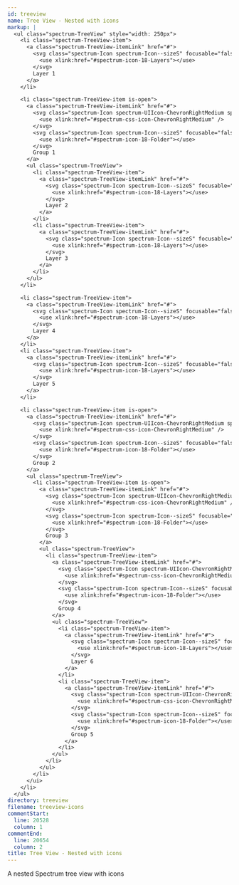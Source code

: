 ```yaml
---
id: treeview
name: Tree View - Nested with icons
markup: |
  <ul class="spectrum-TreeView" style="width: 250px">
    <li class="spectrum-TreeView-item">
      <a class="spectrum-TreeView-itemLink" href="#">
        <svg class="spectrum-Icon spectrum-Icon--sizeS" focusable="false" aria-hidden="true" aria-label="Layers">
          <use xlink:href="#spectrum-icon-18-Layers"></use>
        </svg>
        Layer 1
      </a>
    </li>

    <li class="spectrum-TreeView-item is-open">
      <a class="spectrum-TreeView-itemLink" href="#">
        <svg class="spectrum-Icon spectrum-UIIcon-ChevronRightMedium spectrum-TreeView-indicator" focusable="false" aria-hidden="true">
          <use xlink:href="#spectrum-css-icon-ChevronRightMedium" />
        </svg>
        <svg class="spectrum-Icon spectrum-Icon--sizeS" focusable="false" aria-hidden="true" aria-label="Folder">
          <use xlink:href="#spectrum-icon-18-Folder"></use>
        </svg>
        Group 1
      </a>
      <ul class="spectrum-TreeView">
        <li class="spectrum-TreeView-item">
          <a class="spectrum-TreeView-itemLink" href="#">
            <svg class="spectrum-Icon spectrum-Icon--sizeS" focusable="false" aria-hidden="true" aria-label="Layers">
              <use xlink:href="#spectrum-icon-18-Layers"></use>
            </svg>
            Layer 2
          </a>
        </li>
        <li class="spectrum-TreeView-item">
          <a class="spectrum-TreeView-itemLink" href="#">
            <svg class="spectrum-Icon spectrum-Icon--sizeS" focusable="false" aria-hidden="true" aria-label="Layers">
              <use xlink:href="#spectrum-icon-18-Layers"></use>
            </svg>
            Layer 3
          </a>
        </li>
      </ul>
    </li>

    <li class="spectrum-TreeView-item">
      <a class="spectrum-TreeView-itemLink" href="#">
        <svg class="spectrum-Icon spectrum-Icon--sizeS" focusable="false" aria-hidden="true" aria-label="Layers">
          <use xlink:href="#spectrum-icon-18-Layers"></use>
        </svg>
        Layer 4
      </a>
    </li>
    <li class="spectrum-TreeView-item">
      <a class="spectrum-TreeView-itemLink" href="#">
        <svg class="spectrum-Icon spectrum-Icon--sizeS" focusable="false" aria-hidden="true" aria-label="Layers">
          <use xlink:href="#spectrum-icon-18-Layers"></use>
        </svg>
        Layer 5
      </a>
    </li>

    <li class="spectrum-TreeView-item is-open">
      <a class="spectrum-TreeView-itemLink" href="#">
        <svg class="spectrum-Icon spectrum-UIIcon-ChevronRightMedium spectrum-TreeView-indicator" focusable="false" aria-hidden="true">
          <use xlink:href="#spectrum-css-icon-ChevronRightMedium" />
        </svg>
        <svg class="spectrum-Icon spectrum-Icon--sizeS" focusable="false" aria-hidden="true" aria-label="Folder">
          <use xlink:href="#spectrum-icon-18-Folder"></use>
        </svg>
        Group 2
      </a>
      <ul class="spectrum-TreeView">
        <li class="spectrum-TreeView-item is-open">
          <a class="spectrum-TreeView-itemLink" href="#">
            <svg class="spectrum-Icon spectrum-UIIcon-ChevronRightMedium spectrum-TreeView-indicator" focusable="false" aria-hidden="true">
              <use xlink:href="#spectrum-css-icon-ChevronRightMedium" />
            </svg>
            <svg class="spectrum-Icon spectrum-Icon--sizeS" focusable="false" aria-hidden="true" aria-label="Folder">
              <use xlink:href="#spectrum-icon-18-Folder"></use>
            </svg>
            Group 3
          </a>
          <ul class="spectrum-TreeView">
            <li class="spectrum-TreeView-item">
              <a class="spectrum-TreeView-itemLink" href="#">
                <svg class="spectrum-Icon spectrum-UIIcon-ChevronRightMedium spectrum-TreeView-indicator" focusable="false" aria-hidden="true">
                  <use xlink:href="#spectrum-css-icon-ChevronRightMedium" />
                </svg>
                <svg class="spectrum-Icon spectrum-Icon--sizeS" focusable="false" aria-hidden="true" aria-label="Folder">
                  <use xlink:href="#spectrum-icon-18-Folder"></use>
                </svg>
                Group 4
              </a>
              <ul class="spectrum-TreeView">
                <li class="spectrum-TreeView-item">
                  <a class="spectrum-TreeView-itemLink" href="#">
                    <svg class="spectrum-Icon spectrum-Icon--sizeS" focusable="false" aria-hidden="true" aria-label="Layers">
                      <use xlink:href="#spectrum-icon-18-Layers"></use>
                    </svg>
                    Layer 6
                  </a>
                </li>
                <li class="spectrum-TreeView-item">
                  <a class="spectrum-TreeView-itemLink" href="#">
                    <svg class="spectrum-Icon spectrum-UIIcon-ChevronRightMedium spectrum-TreeView-indicator" focusable="false" aria-hidden="true">
                      <use xlink:href="#spectrum-css-icon-ChevronRightMedium" />
                    </svg>
                    <svg class="spectrum-Icon spectrum-Icon--sizeS" focusable="false" aria-hidden="true" aria-label="Folder">
                      <use xlink:href="#spectrum-icon-18-Folder"></use>
                    </svg>
                    Group 5
                  </a>
                </li>
              </ul>
            </li>
          </ul>
        </li>
      </ui>
    </li>
  </ul>
directory: treeview
filename: treeview-icons
commentStart:
  line: 20528
  column: 1
commentEnd:
  line: 20654
  column: 2
title: Tree View - Nested with icons
---
```

A nested Spectrum tree view with icons
